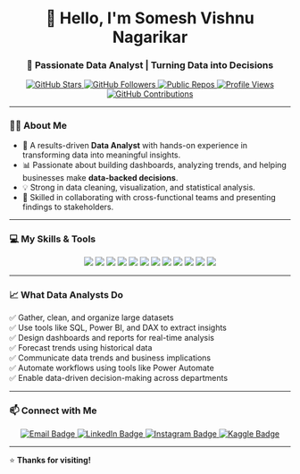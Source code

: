 <h1 align="center">👋 Hello, I'm Somesh Vishnu Nagarikar</h1> 
<h3 align="center">🚀 Passionate Data Analyst | Turning Data into Decisions</h3>

<p align="center">

  <!-- GitHub Stars -->
  <a href="https://github.com/someshsn?tab=repositories" target="_blank">
    <img src="https://img.shields.io/github/stars/someshsn?style=social" alt="GitHub Stars"/>
  </a>

  <!-- GitHub Followers -->
  <a href="https://github.com/someshsn?tab=followers" target="_blank">
    <img src="https://img.shields.io/github/followers/someshsn?label=Followers&style=social" alt="GitHub Followers"/>
  </a>

  <!-- Public Repositories -->
  <a href="https://github.com/someshsn?tab=repositories" target="_blank">
    <img src="https://img.shields.io/badge/Public%20Repos-COUNT-blue?style=flat&logo=github" alt="Public Repos"/>
  </a>

  <!-- Profile Visitors (via Visitor Badge Service) -->
  <a href="https://github.com/someshsn" target="_blank">
    <img src="https://komarev.com/ghpvc/?username=someshsn&label=Profile%20Views&color=0e75b6&style=flat" alt="Profile Views"/>
  </a>

  <!-- Contributions Badge (Static Placeholder) -->
  <a href="https://github.com/someshsn" target="_blank">
    <img src="https://img.shields.io/badge/Contributions-365%2B-green?style=flat&logo=github" alt="GitHub Contributions"/>
  </a>

</p>



---

### 👨‍💼 About Me

- 🎯 A results-driven **Data Analyst** with hands-on experience in transforming data into meaningful insights.  
- 📊 Passionate about building dashboards, analyzing trends, and helping businesses make **data-backed decisions**.  
- 💡 Strong in data cleaning, visualization, and statistical analysis.  
- 🤝 Skilled in collaborating with cross-functional teams and presenting findings to stakeholders.

---

### 💻 My Skills & Tools

<p align="center">
  <img src="https://img.shields.io/badge/SQL-00758F?style=for-the-badge&logo=sql&logoColor=white" />
  <img src="https://img.shields.io/badge/DAX-007ACC?style=for-the-badge&logoColor=white" />
  <img src="https://img.shields.io/badge/ETL-4B8BBE?style=for-the-badge&logoColor=white" />
  <img src="https://img.shields.io/badge/Power%20BI-F2C811?style=for-the-badge&logo=powerbi&logoColor=black" />
  <img src="https://img.shields.io/badge/Tableau-E97627?style=for-the-badge&logo=tableau&logoColor=white" />
  <img src="https://img.shields.io/badge/Power%20Apps-742774?style=for-the-badge&logo=powerapps&logoColor=white" />
  <img src="https://img.shields.io/badge/Power%20Automate-0078D7?style=for-the-badge&logo=powerautomate&logoColor=white" />
  <img src="https://img.shields.io/badge/Excel-217346?style=for-the-badge&logo=microsoft-excel&logoColor=white" />
  <img src="https://img.shields.io/badge/Python-3776AB?style=for-the-badge&logo=python&logoColor=white" />
  <img src="https://img.shields.io/badge/Forecasting-FF6F61?style=for-the-badge&logoColor=white" />
  <img src="https://img.shields.io/badge/Statistical%20Analysis-6A5ACD?style=for-the-badge&logoColor=white" />
  <img src="https://img.shields.io/badge/Power%20BI%20Services-FFC107?style=for-the-badge&logo=powerbi&logoColor=black" />
</p>

---

### 📈 What Data Analysts Do

✅ Gather, clean, and organize large datasets  
✅ Use tools like SQL, Power BI, and DAX to extract insights  
✅ Design dashboards and reports for real-time analysis  
✅ Forecast trends using historical data  
✅ Communicate data trends and business implications  
✅ Automate workflows using tools like Power Automate  
✅ Enable data-driven decision-making across departments  

---

### 📫 Connect with Me

<p align="center">
  <a href="mailto:someshnagarikar@gmail.com">
    <img src="https://img.shields.io/badge/someshnagarikar@gmail.com-D14836?style=for-the-badge&logo=gmail&logoColor=white" alt="Email Badge" />
  </a>
  <a href="https://www.linkedin.com/in/somesh-nagarikar-a77003211/" target="_blank">
    <img src="https://img.shields.io/badge/-LinkedIn-0A66C2?style=for-the-badge&logo=linkedin&logoColor=white" alt="LinkedIn Badge" />
  </a>
  <a href="https://www.instagram.com/somesh_nagarikar/" target="_blank">
    <img src="https://img.shields.io/badge/-Instagram-E4405F?style=for-the-badge&logo=instagram&logoColor=white" alt="Instagram Badge" />
  </a>
  <a href="https://www.kaggle.com/someshnagarikar" target="_blank">
    <img src="https://img.shields.io/badge/-Kaggle-20BEFF?style=for-the-badge&logo=kaggle&logoColor=white" alt="Kaggle Badge" />
  </a>
</p>

---

⭐️ **Thanks for visiting!**

